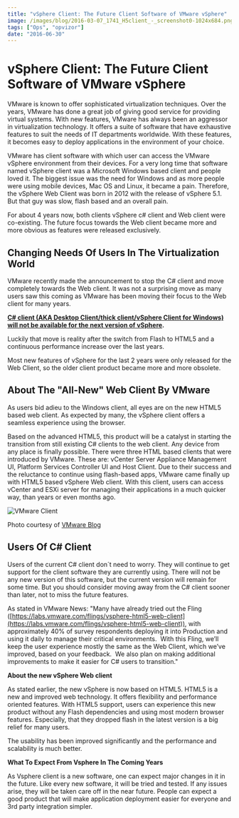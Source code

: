 ```yaml
---
title: "vSphere Client: The Future Client Software of VMware vSphere"
image: /images/blog/2016-03-07_1741_H5client_-_screenshot0-1024x684.png
tags: ["Ops", "opvizor"]
date: "2016-06-30"
---
```


# **vSphere Client: The Future Client Software of** **VMware vSphere**

VMware is known to offer sophisticated virtualization techniques. Over the years, VMware has done a great job of giving good service for providing virtual systems. With new features, VMware has always been an aggressor in virtualization technology. It offers a suite of software that have exhaustive features to suit the needs of IT departments worldwide. With these features, it becomes easy to deploy applications in the environment of your choice. 

VMware has client software with which user can access the VMware vSphere environment from their devices. For a very long time that software named vSphere client was a Microsoft Windows based client and people loved it. The biggest issue was the need for Windows and as more people were using mobile devices, Mac OS and Linux, it became a pain. Therefore, the vSphere Web Client was born in 2012 with the release of vSphere 5.1. But that guy was slow, flash based and an overall pain. 

For about 4 years now, both clients vSphere c# client and Web client were co-existing. The future focus towards the Web client became more and more obvious as features were released exclusively.

## **Changing Needs Of Users In The Virtualization World**

VMware recently made the announcement to stop the C# client and move completely towards the Web client. It was not a surprising move as many users saw this coming as VMware has been moving their focus to the Web client for many years. 

**[C# client (AKA Desktop Client/thick client/vSphere Client for Windows) will not be available for the next version of vSphere](http://blogs.vmware.com/vsphere/2016/05/goodbye-vsphere-client-for-windows-c-hello-html5.html).**

Luckily that move is reality after the switch from Flash to HTML5 and a continuous performance increase over the last years.

Most new features of vSphere for the last 2 years were only released for the Web Client, so the older client product became more and more obsolete.

## **About The "All-New" Web Client By VMware**  

As users bid adieu to the Windows client, all eyes are on the new HTML5 based web client. As expected by many, the vSphere client offers a seamless experience using the browser. 

Based on the advanced HTML5, this product will be a catalyst in starting the transition from still existing C# clients to the web client. Any device from any place is finally possible. There were three HTML based clients that were introduced by VMware. These are: vCenter Server Appliance Management UI, Platform Services Controller UI and Host Client. Due to their success and the reluctance to continue using flash-based apps, VMware came finally up with HTML5 based vSphere Web client. With this client, users can access vCenter and ESXi server for managing their applications in a much quicker way, than years or even months ago. 

![VMware Client](/images/blog/2016-03-07_1741_H5client_-_screenshot0-1024x684.png)

Photo courtesy of [VMware Blog](http://blogs.vmware.com/vsphere/2016/05/goodbye-vsphere-client-for-windows-c-hello-html5.html)

## **Users Of C# Client** 

Users of the current C# client don´t need to worry. They will continue to get support for the client software they are currently using. There will not be any new version of this software, but the current version will remain for some time. But you should consider moving away from the C# client sooner than later, not to miss the future features. 

As stated in VMware News: "Many have already tried out the Fling ([https://labs.vmware.com/flings/vsphere-html5-web-client](https://labs.vmware.com/flings/vsphere-html5-web-client)), with approximately 40% of survey respondents deploying it into Production and using it daily to manage their critical environments.  With this Fling, we’ll keep the user experience mostly the same as the Web Client, which we’ve improved, based on your feedback.  We also plan on making additional improvements to make it easier for C# users to transition."

**About the new vSphere Web client**

As stated earlier, the new vSphere is now based on HTML5. HTML5 is a new and improved web technology. It offers flexibility and performance oriented features. With HTML5 support, users can experience this new product without any Flash dependencies and using most modern browser features. Especially, that they dropped flash in the latest version is a big relief for many users. 

The usability has been improved significantly and the performance and scalability is much better.

**What To Expect From Vsphere In The Coming Years**

As Vsphere client is a new software, one can expect major changes in it in the future. Like every new software, it will be tried and tested. If any issues arise, they will be taken care off in the near future. People can expect a good product that will make application deployment easier for everyone and 3rd party integration simpler.
